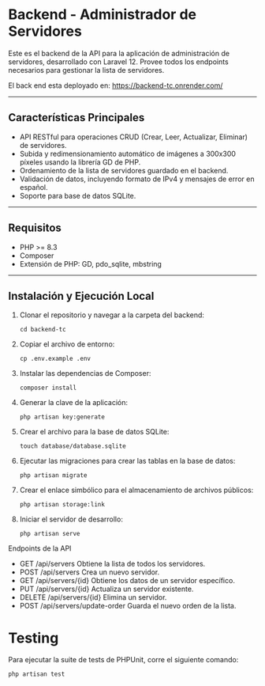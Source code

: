 # Backend - Administrador de Servidores

Este es el backend de la API para la aplicación de administración de servidores, desarrollado con Laravel 12. Provee todos los endpoints necesarios para gestionar la lista de servidores.

El back end esta deployado en: https://backend-tc.onrender.com/

---

## Características Principales

- API RESTful para operaciones CRUD (Crear, Leer, Actualizar, Eliminar) de servidores.
- Subida y redimensionamiento automático de imágenes a 300x300 píxeles usando la librería GD de PHP.
- Ordenamiento de la lista de servidores guardado en el backend.
- Validación de datos, incluyendo formato de IPv4 y mensajes de error en español.
- Soporte para base de datos SQLite.

---

## Requisitos

- PHP >= 8.3
- Composer
- Extensión de PHP: GD, pdo_sqlite, mbstring

---

## Instalación y Ejecución Local

1. Clonar el repositorio y navegar a la carpeta del backend:
   ```
   cd backend-tc
2. Copiar el archivo de entorno:
    ```
    cp .env.example .env
    ```
3. Instalar las dependencias de Composer:

    ```
    composer install
    ```
4. Generar la clave de la aplicación:
    ```
    php artisan key:generate
    ```
5. Crear el archivo para la base de datos SQLite:

    ```
    touch database/database.sqlite
    ```
6. Ejecutar las migraciones para crear las tablas en la base de datos:

    ```
    php artisan migrate
    ```

7. Crear el enlace simbólico para el almacenamiento de archivos públicos:

    ```
    php artisan storage:link
    ```
8. Iniciar el servidor de desarrollo:

    ```
    php artisan serve
    ```

Endpoints de la API

- GET	/api/servers	Obtiene la lista de todos los servidores.
- POST	/api/servers	Crea un nuevo servidor.
- GET	/api/servers/{id}	Obtiene los datos de un servidor específico.
- PUT	/api/servers/{id}	Actualiza un servidor existente.
- DELETE	/api/servers/{id}	Elimina un servidor.
- POST	/api/servers/update-order	Guarda el nuevo orden de la lista.


# Testing
Para ejecutar la suite de tests de PHPUnit, corre el siguiente comando:

```
php artisan test
```
